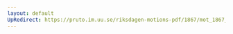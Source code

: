 ```yaml
---
layout: default
UpRedirect: https://pruto.im.uu.se/riksdagen-motions-pdf/1867/mot_1867__ak__108.pdf
---
```

